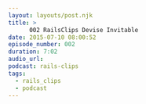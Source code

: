 ```yaml
---
layout: layouts/post.njk
title: >
      002 RailsClips Devise Invitable
date: 2015-07-10 08:00:52
episode_number: 002
duration: 7:02
audio_url: 
podcast: rails-clips
tags: 
  - rails_clips
  - podcast
---
```



